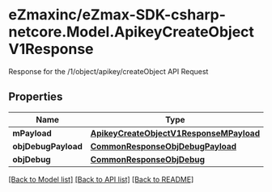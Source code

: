 # eZmaxinc/eZmax-SDK-csharp-netcore.Model.ApikeyCreateObjectV1Response
Response for the /1/object/apikey/createObject API Request
## Properties

Name | Type | Description | Notes
------------ | ------------- | ------------- | -------------
**mPayload** | [**ApikeyCreateObjectV1ResponseMPayload**](ApikeyCreateObjectV1ResponseMPayload.md) |  | 
**objDebugPayload** | [**CommonResponseObjDebugPayload**](CommonResponseObjDebugPayload.md) |  | [optional] 
**objDebug** | [**CommonResponseObjDebug**](CommonResponseObjDebug.md) |  | [optional] 

[[Back to Model list]](../README.md#documentation-for-models) [[Back to API list]](../README.md#documentation-for-api-endpoints) [[Back to README]](../README.md)

